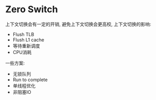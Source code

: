 # Zero Switch

上下文切换会有一定的开销, 避免上下文切换会更高校, 上下文切换的影响:

+ Flush TLB
+ Flush L1 cache
+ 等待重新调度
+ CPU消耗

一些方案:

+ 无锁队列
+ Run to complete
+ 单线程优化
+ 非阻塞IO

